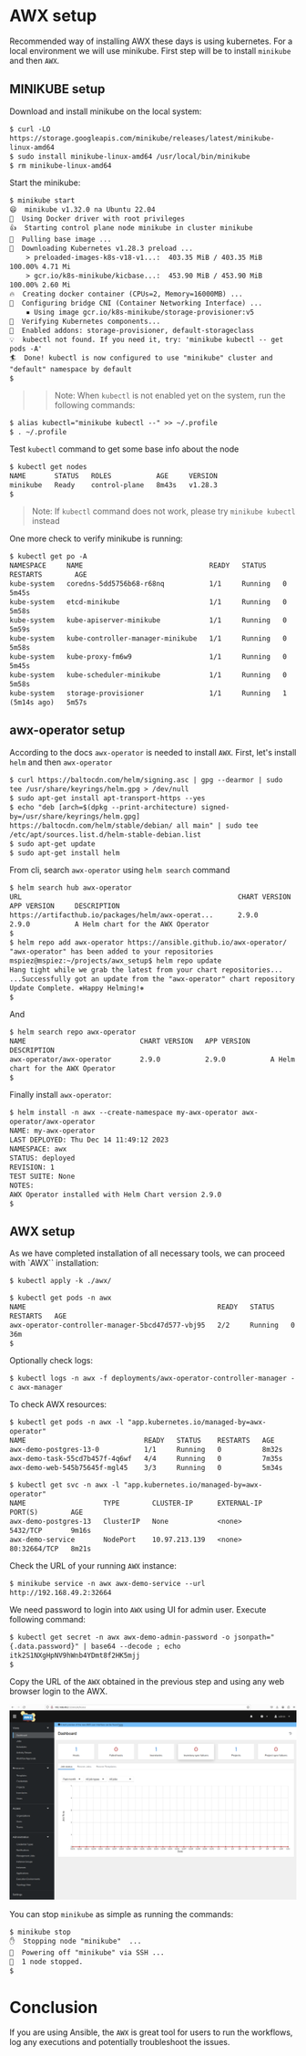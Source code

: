 # AWX setup

Recommended way of installing AWX these days is using kubernetes. For a local environment we will use minikube.
First step will be to install `minikube` and then `AWX`.


## MINIKUBE setup

Download and install minikube on the local system:

```
$ curl -LO https://storage.googleapis.com/minikube/releases/latest/minikube-linux-amd64
$ sudo install minikube-linux-amd64 /usr/local/bin/minikube
$ rm minikube-linux-amd64
```

Start the minikube:

```
$ minikube start
😄  minikube v1.32.0 na Ubuntu 22.04
📌  Using Docker driver with root privileges
👍  Starting control plane node minikube in cluster minikube
🚜  Pulling base image ...
💾  Downloading Kubernetes v1.28.3 preload ...
    > preloaded-images-k8s-v18-v1...:  403.35 MiB / 403.35 MiB  100.00% 4.71 Mi
    > gcr.io/k8s-minikube/kicbase...:  453.90 MiB / 453.90 MiB  100.00% 2.60 Mi
🔥  Creating docker container (CPUs=2, Memory=16000MB) ...
🔗  Configuring bridge CNI (Container Networking Interface) ...
    ▪ Using image gcr.io/k8s-minikube/storage-provisioner:v5
🔎  Verifying Kubernetes components...
🌟  Enabled addons: storage-provisioner, default-storageclass
💡  kubectl not found. If you need it, try: 'minikube kubectl -- get pods -A'
🏄  Done! kubectl is now configured to use "minikube" cluster and "default" namespace by default
$
```

>> Note: When `kubectl` is not enabled yet on the system, run the following commands:
```
$ alias kubectl="minikube kubectl --" >> ~/.profile
$ . ~/.profile

```

Test `kubectl` command to get some base info about the node

```
$ kubectl get nodes
NAME       STATUS   ROLES           AGE     VERSION
minikube   Ready    control-plane   8m43s   v1.28.3
$
```

> Note: If `kubectl` command does not work, please try `minikube kubectl` instead

One more check to verify minikube is running:

```
$ kubectl get po -A
NAMESPACE     NAME                               READY   STATUS    RESTARTS        AGE
kube-system   coredns-5dd5756b68-r68nq           1/1     Running   0               5m45s
kube-system   etcd-minikube                      1/1     Running   0               5m58s
kube-system   kube-apiserver-minikube            1/1     Running   0               5m59s
kube-system   kube-controller-manager-minikube   1/1     Running   0               5m58s
kube-system   kube-proxy-fm6w9                   1/1     Running   0               5m45s
kube-system   kube-scheduler-minikube            1/1     Running   0               5m58s
kube-system   storage-provisioner                1/1     Running   1 (5m14s ago)   5m57s
```

## awx-operator setup

According to the docs `awx-operator` is needed to install `AWX`. First, let's install `helm` and then `awx-operator`

```
$ curl https://baltocdn.com/helm/signing.asc | gpg --dearmor | sudo tee /usr/share/keyrings/helm.gpg > /dev/null
$ sudo apt-get install apt-transport-https --yes
$ echo "deb [arch=$(dpkg --print-architecture) signed-by=/usr/share/keyrings/helm.gpg] https://baltocdn.com/helm/stable/debian/ all main" | sudo tee /etc/apt/sources.list.d/helm-stable-debian.list
$ sudo apt-get update
$ sudo apt-get install helm

```

From cli, search `awx-operator` using `helm search` command

```
$ helm search hub awx-operator
URL                                                     CHART VERSION   APP VERSION     DESCRIPTION                      
https://artifacthub.io/packages/helm/awx-operat...      2.9.0           2.9.0           A Helm chart for the AWX Operator
$
$ helm repo add awx-operator https://ansible.github.io/awx-operator/
"awx-operator" has been added to your repositories
mspiez@mspiez:~/projects/awx_setup$ helm repo update
Hang tight while we grab the latest from your chart repositories...
...Successfully got an update from the "awx-operator" chart repository
Update Complete. ⎈Happy Helming!⎈
$
```

And

```
$ helm search repo awx-operator
NAME                            CHART VERSION   APP VERSION     DESCRIPTION                      
awx-operator/awx-operator       2.9.0           2.9.0           A Helm chart for the AWX Operator
$
```
Finally install `awx-operator`:

```
$ helm install -n awx --create-namespace my-awx-operator awx-operator/awx-operator
NAME: my-awx-operator
LAST DEPLOYED: Thu Dec 14 11:49:12 2023
NAMESPACE: awx
STATUS: deployed
REVISION: 1
TEST SUITE: None
NOTES:
AWX Operator installed with Helm Chart version 2.9.0
$
```
## AWX setup

As we have completed installation of all necessary tools, we can proceed with `AWX`` installation:


```
$ kubectl apply -k ./awx/
```

```
$ kubectl get pods -n awx
NAME                                               READY   STATUS    RESTARTS   AGE
awx-operator-controller-manager-5bcd47d577-vbj95   2/2     Running   0          36m
$
```

Optionally check logs:

```
$ kubectl logs -n awx -f deployments/awx-operator-controller-manager -c awx-manager
```

To check AWX resources:
```
$ kubectl get pods -n awx -l "app.kubernetes.io/managed-by=awx-operator"
NAME                             READY   STATUS    RESTARTS   AGE
awx-demo-postgres-13-0           1/1     Running   0          8m32s
awx-demo-task-55cd7b457f-4q6wf   4/4     Running   0          7m35s
awx-demo-web-545b75645f-mgl45    3/3     Running   0          5m34s
```

```
$ kubectl get svc -n awx -l "app.kubernetes.io/managed-by=awx-operator"
NAME                   TYPE        CLUSTER-IP      EXTERNAL-IP   PORT(S)        AGE
awx-demo-postgres-13   ClusterIP   None            <none>        5432/TCP       9m16s
awx-demo-service       NodePort    10.97.213.139   <none>        80:32664/TCP   8m21s
```

Check the URL of your running `AWX` instance:

```
$ minikube service -n awx awx-demo-service --url
http://192.168.49.2:32664
```

We need password to login into `AWX` using UI for admin user. Execute following command:
```
$ kubectl get secret -n awx awx-demo-admin-password -o jsonpath="{.data.password}" | base64 --decode ; echo
itk2S1NXgHpNV9hWnb4YDmt8f2HK5mjj
$
```

Copy the URL of the `AWX` obtained in the previous step and using any web browser login to the AWX.

![AWX main page](./images/awx_main_page.png)



You can stop `minikube` as simple as running the commands:
```
$ minikube stop
✋  Stopping node "minikube"  ...
🛑  Powering off "minikube" via SSH ...
🛑  1 node stopped.
$
```

# Conclusion

If you are using Ansible, the `AWX` is great tool for users to run the workflows, log any executions and potentially troubleshoot the issues.
